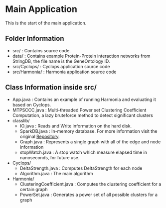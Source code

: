 # Main Application
This is the start of the main application.

## Folder Information
- src/ : Contains source code.
- data/ : Contains example Protein-Protein interaction networks from StringDB, the file name is the GeneOntology ID.
- src/Cyclops/ : Cyclops application source code
- src/Harmonia/ : Harmonia application source code

## Class Information inside src/
- App.java : Contains an example of running Harmonia and evaluating it based on Cyclops.
- MTPSCCC.java : Multi-threaded Power set Clustering Coefficient Computation, a lazy bruteforce method to detect significant clusters
- classlib/
    - IO.java : Reads and Write information on the hard disk.
    - SparkDB.java : In-memory database. For more information visit the original [Repository](https://github.com/NaDeSys/SparkDB).
    - Graph.java : Represents a single graph with all of the edge and node information
    - stopWatch.java : A stop watch which measure elapsed time in nanoseconds, for future use.
- Cyclops/
    - DeltaStrength.java : Computes DeltaStrength for each node
    - Algorithm.java : The main algorithm
- Harmonia/
    - ClusteringCoefficient.java : Computes the clustering coefficient for a certain graph
    - PowerSet.java : Generates a power set of all possible clusters for a graph